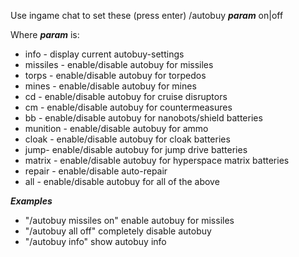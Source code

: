 Use ingame chat to set these (press enter)
/autobuy ***param*** on|off

Where ***param*** is:
- info - display current autobuy-settings
- missiles - enable/disable autobuy for missiles
- torps - enable/disable autobuy for torpedos
- mines - enable/disable autobuy for mines
- cd - enable/disable autobuy for cruise disruptors
- cm - enable/disable autobuy for countermeasures
- bb - enable/disable autobuy for nanobots/shield batteries
- munition - enable/disable autobuy for ammo
- cloak - enable/disable autobuy for cloak batteries
- jump- enable/disable autobuy for jump drive batteries
- matrix - enable/disable autobuy for hyperspace matrix batteries
- repair - enable/disable auto-repair
- all - enable/disable autobuy for all of the above

***Examples***
- "/autobuy missiles on" enable autobuy for missiles
- "/autobuy all off" completely disable autobuy
- "/autobuy info" show autobuy info